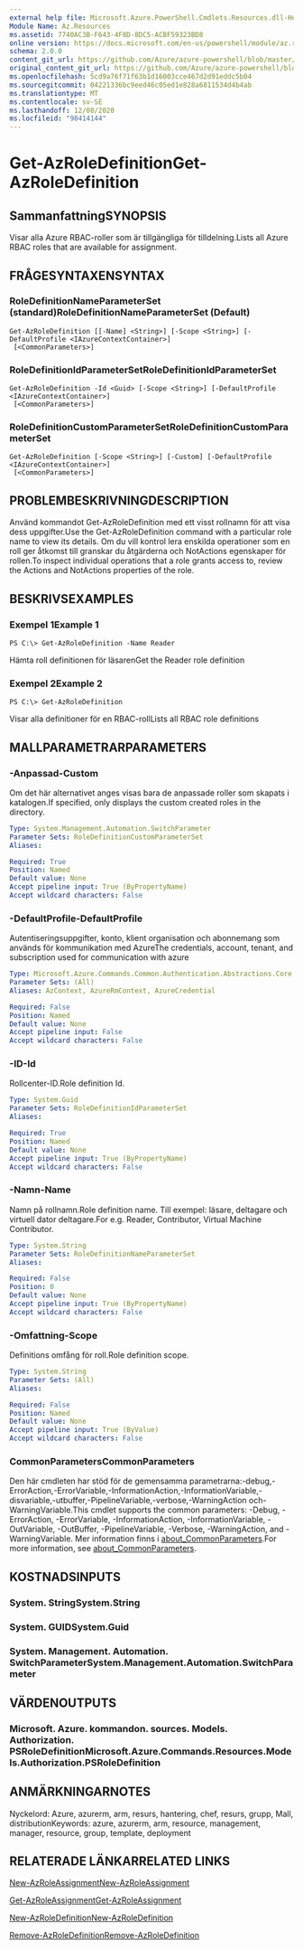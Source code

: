 ```yaml
---
external help file: Microsoft.Azure.PowerShell.Cmdlets.Resources.dll-Help.xml
Module Name: Az.Resources
ms.assetid: 7740AC3B-F643-4F8D-8DC5-ACBF59323BD8
online version: https://docs.microsoft.com/en-us/powershell/module/az.resources/get-azroledefinition
schema: 2.0.0
content_git_url: https://github.com/Azure/azure-powershell/blob/master/src/Resources/Resources/help/Get-AzRoleDefinition.md
original_content_git_url: https://github.com/Azure/azure-powershell/blob/master/src/Resources/Resources/help/Get-AzRoleDefinition.md
ms.openlocfilehash: 5cd9a76f71f63b1d16003cce467d2d91eddc5b04
ms.sourcegitcommit: 04221336bc9eed46c05ed1e828a6811534d4b4ab
ms.translationtype: MT
ms.contentlocale: sv-SE
ms.lasthandoff: 12/08/2020
ms.locfileid: "98414144"
---
```

# <span data-ttu-id="394a7-101">Get-AzRoleDefinition</span><span class="sxs-lookup"><span data-stu-id="394a7-101">Get-AzRoleDefinition</span></span>

## <span data-ttu-id="394a7-102">Sammanfattning</span><span class="sxs-lookup"><span data-stu-id="394a7-102">SYNOPSIS</span></span>
<span data-ttu-id="394a7-103">Visar alla Azure RBAC-roller som är tillgängliga för tilldelning.</span><span class="sxs-lookup"><span data-stu-id="394a7-103">Lists all Azure RBAC roles that are available for assignment.</span></span>

## <span data-ttu-id="394a7-104">FRÅGESYNTAXEN</span><span class="sxs-lookup"><span data-stu-id="394a7-104">SYNTAX</span></span>

### <span data-ttu-id="394a7-105">RoleDefinitionNameParameterSet (standard)</span><span class="sxs-lookup"><span data-stu-id="394a7-105">RoleDefinitionNameParameterSet (Default)</span></span>
```
Get-AzRoleDefinition [[-Name] <String>] [-Scope <String>] [-DefaultProfile <IAzureContextContainer>]
 [<CommonParameters>]
```

### <span data-ttu-id="394a7-106">RoleDefinitionIdParameterSet</span><span class="sxs-lookup"><span data-stu-id="394a7-106">RoleDefinitionIdParameterSet</span></span>
```
Get-AzRoleDefinition -Id <Guid> [-Scope <String>] [-DefaultProfile <IAzureContextContainer>]
 [<CommonParameters>]
```

### <span data-ttu-id="394a7-107">RoleDefinitionCustomParameterSet</span><span class="sxs-lookup"><span data-stu-id="394a7-107">RoleDefinitionCustomParameterSet</span></span>
```
Get-AzRoleDefinition [-Scope <String>] [-Custom] [-DefaultProfile <IAzureContextContainer>]
 [<CommonParameters>]
```

## <span data-ttu-id="394a7-108">PROBLEMBESKRIVNING</span><span class="sxs-lookup"><span data-stu-id="394a7-108">DESCRIPTION</span></span>
<span data-ttu-id="394a7-109">Använd kommandot Get-AzRoleDefinition med ett visst rollnamn för att visa dess uppgifter.</span><span class="sxs-lookup"><span data-stu-id="394a7-109">Use the Get-AzRoleDefinition command with a particular role name to view its details.</span></span>
<span data-ttu-id="394a7-110">Om du vill kontrol lera enskilda operationer som en roll ger åtkomst till granskar du åtgärderna och NotActions egenskaper för rollen.</span><span class="sxs-lookup"><span data-stu-id="394a7-110">To inspect individual operations that a role grants access to, review the Actions and NotActions properties of the role.</span></span>

## <span data-ttu-id="394a7-111">BESKRIVS</span><span class="sxs-lookup"><span data-stu-id="394a7-111">EXAMPLES</span></span>

### <span data-ttu-id="394a7-112">Exempel 1</span><span class="sxs-lookup"><span data-stu-id="394a7-112">Example 1</span></span>
```
PS C:\> Get-AzRoleDefinition -Name Reader
```

<span data-ttu-id="394a7-113">Hämta roll definitionen för läsaren</span><span class="sxs-lookup"><span data-stu-id="394a7-113">Get the Reader role definition</span></span>

### <span data-ttu-id="394a7-114">Exempel 2</span><span class="sxs-lookup"><span data-stu-id="394a7-114">Example 2</span></span>
```
PS C:\> Get-AzRoleDefinition
```

<span data-ttu-id="394a7-115">Visar alla definitioner för en RBAC-roll</span><span class="sxs-lookup"><span data-stu-id="394a7-115">Lists all RBAC role definitions</span></span>

## <span data-ttu-id="394a7-116">MALLPARAMETRAR</span><span class="sxs-lookup"><span data-stu-id="394a7-116">PARAMETERS</span></span>

### <span data-ttu-id="394a7-117">-Anpassad</span><span class="sxs-lookup"><span data-stu-id="394a7-117">-Custom</span></span>
<span data-ttu-id="394a7-118">Om det här alternativet anges visas bara de anpassade roller som skapats i katalogen.</span><span class="sxs-lookup"><span data-stu-id="394a7-118">If specified, only displays the custom created roles in the directory.</span></span>

```yaml
Type: System.Management.Automation.SwitchParameter
Parameter Sets: RoleDefinitionCustomParameterSet
Aliases:

Required: True
Position: Named
Default value: None
Accept pipeline input: True (ByPropertyName)
Accept wildcard characters: False
```

### <span data-ttu-id="394a7-119">-DefaultProfile</span><span class="sxs-lookup"><span data-stu-id="394a7-119">-DefaultProfile</span></span>
<span data-ttu-id="394a7-120">Autentiseringsuppgifter, konto, klient organisation och abonnemang som används för kommunikation med Azure</span><span class="sxs-lookup"><span data-stu-id="394a7-120">The credentials, account, tenant, and subscription used for communication with azure</span></span>

```yaml
Type: Microsoft.Azure.Commands.Common.Authentication.Abstractions.Core.IAzureContextContainer
Parameter Sets: (All)
Aliases: AzContext, AzureRmContext, AzureCredential

Required: False
Position: Named
Default value: None
Accept pipeline input: False
Accept wildcard characters: False
```

### <span data-ttu-id="394a7-121">-ID</span><span class="sxs-lookup"><span data-stu-id="394a7-121">-Id</span></span>
<span data-ttu-id="394a7-122">Rollcenter-ID.</span><span class="sxs-lookup"><span data-stu-id="394a7-122">Role definition Id.</span></span>

```yaml
Type: System.Guid
Parameter Sets: RoleDefinitionIdParameterSet
Aliases:

Required: True
Position: Named
Default value: None
Accept pipeline input: True (ByPropertyName)
Accept wildcard characters: False
```

### <span data-ttu-id="394a7-123">-Namn</span><span class="sxs-lookup"><span data-stu-id="394a7-123">-Name</span></span>
<span data-ttu-id="394a7-124">Namn på rollnamn.</span><span class="sxs-lookup"><span data-stu-id="394a7-124">Role definition name.</span></span>
<span data-ttu-id="394a7-125">Till exempel: läsare, deltagare och virtuell dator deltagare.</span><span class="sxs-lookup"><span data-stu-id="394a7-125">For e.g. Reader, Contributor, Virtual Machine Contributor.</span></span>

```yaml
Type: System.String
Parameter Sets: RoleDefinitionNameParameterSet
Aliases:

Required: False
Position: 0
Default value: None
Accept pipeline input: True (ByPropertyName)
Accept wildcard characters: False
```

### <span data-ttu-id="394a7-126">-Omfattning</span><span class="sxs-lookup"><span data-stu-id="394a7-126">-Scope</span></span>
<span data-ttu-id="394a7-127">Definitions omfång för roll.</span><span class="sxs-lookup"><span data-stu-id="394a7-127">Role definition scope.</span></span>

```yaml
Type: System.String
Parameter Sets: (All)
Aliases:

Required: False
Position: Named
Default value: None
Accept pipeline input: True (ByValue)
Accept wildcard characters: False
```

### <span data-ttu-id="394a7-128">CommonParameters</span><span class="sxs-lookup"><span data-stu-id="394a7-128">CommonParameters</span></span>
<span data-ttu-id="394a7-129">Den här cmdleten har stöd för de gemensamma parametrarna:-debug,-ErrorAction,-ErrorVariable,-InformationAction,-InformationVariable,-disvariable,-utbuffer,-PipelineVariable,-verbose,-WarningAction och-WarningVariable.</span><span class="sxs-lookup"><span data-stu-id="394a7-129">This cmdlet supports the common parameters: -Debug, -ErrorAction, -ErrorVariable, -InformationAction, -InformationVariable, -OutVariable, -OutBuffer, -PipelineVariable, -Verbose, -WarningAction, and -WarningVariable.</span></span> <span data-ttu-id="394a7-130">Mer information finns i [about_CommonParameters](http://go.microsoft.com/fwlink/?LinkID=113216).</span><span class="sxs-lookup"><span data-stu-id="394a7-130">For more information, see [about_CommonParameters](http://go.microsoft.com/fwlink/?LinkID=113216).</span></span>

## <span data-ttu-id="394a7-131">KOSTNADS</span><span class="sxs-lookup"><span data-stu-id="394a7-131">INPUTS</span></span>

### <span data-ttu-id="394a7-132">System. String</span><span class="sxs-lookup"><span data-stu-id="394a7-132">System.String</span></span>

### <span data-ttu-id="394a7-133">System. GUID</span><span class="sxs-lookup"><span data-stu-id="394a7-133">System.Guid</span></span>

### <span data-ttu-id="394a7-134">System. Management. Automation. SwitchParameter</span><span class="sxs-lookup"><span data-stu-id="394a7-134">System.Management.Automation.SwitchParameter</span></span>

## <span data-ttu-id="394a7-135">VÄRDEN</span><span class="sxs-lookup"><span data-stu-id="394a7-135">OUTPUTS</span></span>

### <span data-ttu-id="394a7-136">Microsoft. Azure. kommandon. sources. Models. Authorization. PSRoleDefinition</span><span class="sxs-lookup"><span data-stu-id="394a7-136">Microsoft.Azure.Commands.Resources.Models.Authorization.PSRoleDefinition</span></span>

## <span data-ttu-id="394a7-137">ANMÄRKNINGAR</span><span class="sxs-lookup"><span data-stu-id="394a7-137">NOTES</span></span>
<span data-ttu-id="394a7-138">Nyckelord: Azure, azurerm, arm, resurs, hantering, chef, resurs, grupp, Mall, distribution</span><span class="sxs-lookup"><span data-stu-id="394a7-138">Keywords: azure, azurerm, arm, resource, management, manager, resource, group, template, deployment</span></span>

## <span data-ttu-id="394a7-139">RELATERADE LÄNKAR</span><span class="sxs-lookup"><span data-stu-id="394a7-139">RELATED LINKS</span></span>

[<span data-ttu-id="394a7-140">New-AzRoleAssignment</span><span class="sxs-lookup"><span data-stu-id="394a7-140">New-AzRoleAssignment</span></span>](./New-AzRoleAssignment.md)

[<span data-ttu-id="394a7-141">Get-AzRoleAssignment</span><span class="sxs-lookup"><span data-stu-id="394a7-141">Get-AzRoleAssignment</span></span>](./Get-AzRoleAssignment.md)

[<span data-ttu-id="394a7-142">New-AzRoleDefinition</span><span class="sxs-lookup"><span data-stu-id="394a7-142">New-AzRoleDefinition</span></span>](./New-AzRoleDefinition.md)

[<span data-ttu-id="394a7-143">Remove-AzRoleDefinition</span><span class="sxs-lookup"><span data-stu-id="394a7-143">Remove-AzRoleDefinition</span></span>](./Remove-AzRoleDefinition.md)

